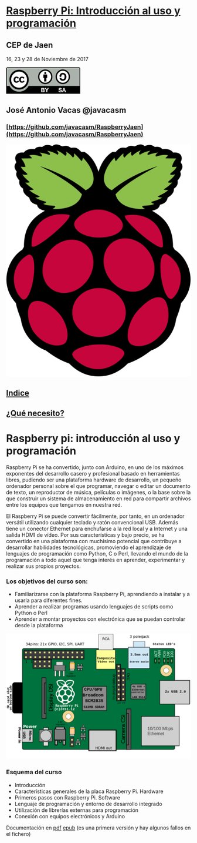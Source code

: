 # [Raspberry Pi: Introducción al uso y programación](http://www.juntadeandalucia.es/educacion/portals/web/cep-jaen/index.php/es-ES/formacion/convocatorias/771-abierto-plazo-de-inscripcion-a-la-actividad-raspberry-pi-introduccion-al-uso-y-programacion-162319ge102)

## CEP de Jaen

16, 23 y 28 de Noviembre de 2017

![CC](./images/Licencia_CC.png)
## José Antonio Vacas  @javacasm

### [https://github.com/javacasm/RaspberryJaen](https://github.com/javacasm/RaspberryJaen)

![raspberry](./images/logoRasp.png)

## [Indice](./indice.md)

## [¿Qué necesito?](./materiales.md)



[](#raspberry-pi)Raspberry pi: introducción al uso y programación
================================================================

Raspberry Pi se ha convertido, junto con Arduino, en uno de los máximos exponentes del desarrollo casero y profesional basado en herramientas libres, pudiendo ser una plataforma hardware de desarrollo, un pequeño ordenador personal sobre el que programar, navegar o editar un documento de texto, un reproductor de música, películas o imágenes, o la base sobre la que construir un sistema de almacenamiento en red para compartir archivos entre los equipos que tengamos en nuestra red.

El Raspberry Pi se puede convertir fácilmente, por tanto, en un ordenador versátil utilizando cualquier teclado y ratón convencional USB. Además tiene un conector Ethernet para enchufarse a la red local y a Internet y una salida HDMI de vídeo. Por sus características y bajo precio, se ha convertido en una plataforma con muchísimo potencial que contribuye a desarrollar habilidades tecnológicas, promoviendo el aprendizaje de lenguajes de programación como Python, C o Perl, llevando el mundo de la programación a todo aquel que tenga interés en aprender, experimentar y realizar sus propios proyectos.

### Los objetivos del curso son:

* Familiarizarse con la plataforma Raspberry Pi, aprendiendo a instalar y a usarla para
diferentes fines.
* Aprender a realizar programas usando lenguajes de scripts como Python o Perl
* Aprender a montar proyectos con electrónica que se puedan controlar desde la plataforma

![esquema](./images/esquema.png)

### Esquema del curso

- Introducción
- Características generales de la placa Raspberry Pi. Hardware
- Primeros pasos con Raspberry Pi. Software
- Lenguaje de programación y entorno de desarrollo integrado
- Utilización de librerías externas para programación
- Conexión con equipos electrónicos y Arduino

Documentación en [pdf](./Raspberry.pdf) [epub](./Raspberry.epub)
(es una primera versión y hay algunos fallos en el fichero)
